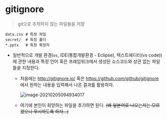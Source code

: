 # gitignore

> git으로 추적하지 않는 파일들을 저장
```
data.csv # 특정 파일
secret/  # 특정 폴더
*.pptx   # 특정 확장자
```

* 일반적으로 개발 환경(`os`, IDE(통합개발환경 - Eclipse), 텍스트에디터(vs code))에 관한 내용과 특정 언어 혹은 프레임워크에서 생성된 소스코드와 상관 없는 파일들을 지정한다.

  * 처음에는 http://gitignore.io/ 혹은 https://github.com/github/gitignore 에서 원하는 내용을 입력해서 나온 결과를 활용하자.

    ![image-20210205094934017](C:%5CUsers%5CUser%5CDesktop%5CTIL%5Cmd-img%5Cimage-20210205094934017.png)

  * 여기에 본인이 희망하는 파일을 추가하면 된다.  ~~(왜 일본어로 나오는지는 모르겠으니 무시하도록 하자...)~~